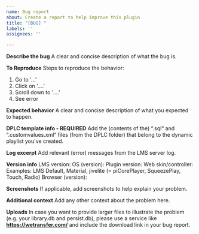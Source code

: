 ```yaml
---
name: Bug report
about: Create a report to help improve this plugin
title: "[BUG] "
labels: ''
assignees: ''

---
```


**Describe the bug**
A clear and concise description of what the bug is.


**To Reproduce**
Steps to reproduce the behavior:
1. Go to '...'
2. Click on '....'
3. Scroll down to '....'
4. See error


**Expected behavior**
A clear and concise description of what you expected to happen.


**DPLC template info - REQUIRED**
Add the (contents of the) “.sql“ and “.customvalues.xml“ files (from the DPLC folder) that belong to the dynamic playlist you've created.


**Log excerpt**
Add relevant (error) messages from the LMS server log.


**Version info**
LMS version:
OS (version):
Plugin version:
Web skin/controller:  Examples: LMS Default, Material, jivelite (= piCorePlayer, SqueezePlay, Touch, Radio)
Browser (version):


**Screenshots**
If applicable, add screenshots to help explain your problem.


**Additional context**
Add any other context about the problem here.


**Uploads**
In case you want to provide larger files to illustrate the problem (e.g. your library.db and persist.db), please use a service like **https://wetransfer.com/** and include the download link in your bug report.
